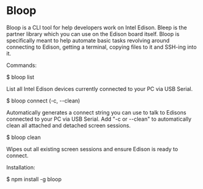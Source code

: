 Bloop
===========

Bloop is a CLI tool for help developers work on Intel Edison. Bleep is the partner library which you can use on the Edison board itself. Bloop is specifically meant to help automate basic tasks revolving around connecting to Edison, getting a terminal, copying files to it and SSH-ing into it.

Commands:

$ bloop list

List all Intel Edison devices currently connected to your PC via USB Serial.

$ bloop connect (-c, --clean)

Automatically generates a connect string you can use to talk to Edisons connected to your PC via USB Serial. Add "-c or --clean" to automatically clean all attached and detached screen sessions. 

$ bloop clean

Wipes out all existing screen sessions and ensure Edison is ready to connect.

Installation:

$ npm install -g bloop

